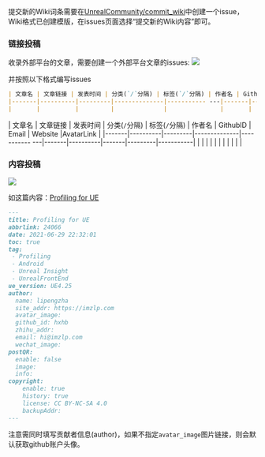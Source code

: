 提交新的Wiki词条需要在[UnrealCommunity/commit_wiki](https://github.com/UnrealCommunity/commit_wiki)中创建一个issue，Wiki格式已创建模版，在issues页面选择“提交新的Wiki内容”即可。

### 链接投稿

收录外部平台的文章，需要创建一个外部平台文章的issues:
![](https://img.imzlp.com/imgs/zlp/picgo/2021/20211107122447.png)

并按照以下格式编写issues

```md
| 文章名 | 文章链接 | 发表时间 | 分类(`/`分隔) | 标签(`/`分隔) | 作者名 | GithubID | Email | Website |AvatarLink |
|-------|----------|---------|--------------|----------- ---|-------|----------|-------|---------|-----------|
|       |          |         |              |               |       |          |       |         |           |
```

| 文章名 | 文章链接 | 发表时间 | 分类(`/`分隔) | 标签(`/`分隔) | 作者名 | GithubID | Email | Website |AvatarLink |
|-------|----------|---------|--------------|----------- ---|-------|----------|-------|---------|-----------|
|       |          |         |              |               |       |          |       |         |           |

### 内容投稿 

![](https://img.imzlp.com/imgs/zlp/picgo/2021/20210705003349.png)

如这篇内容：[Profiling for UE](https://ue5wiki.com/wiki/24066/)

```md
---
title: Profiling for UE
abbrlink: 24066
date: 2021-06-29 22:32:01
toc: true
tag:
 - Profiling
 - Android
 - Unreal Insight
 - UnrealFrontEnd
ue_version: UE4.25
author: 
  name: lipengzha
  site_addr: https://imzlp.com
  avatar_image:
  github_id: hxhb
  zhihu_addr: 
  email: hi@imzlp.com
  wechat_image:
postQR:
  enable: false
  image:
  info: 
copyright:
    enable: true
    history: true
    license: CC BY-NC-SA 4.0
    backupAddr:
---
```
注意需同时填写贡献者信息(author)，如果不指定`avatar_image`图片链接，则会默认获取github账户头像。


